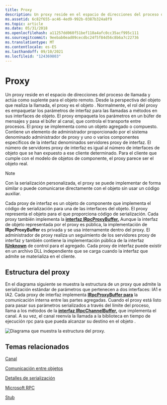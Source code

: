 ```yaml
---
title: Proxy
description: Un proxy reside en el espacio de direcciones del proceso de llamada y actúa como suplente para el objeto remoto.
ms.assetid: 6c82f655-ac46-4ed9-992b-0387b324a8f9
ms.topic: article
ms.date: 05/31/2018
ms.openlocfilehash: a11257dd060f51bef118a4afc0cc35acf995c111
ms.sourcegitcommit: 9eebab0ead09cecdbc24f5f84d56c8b6a7c22736
ms.translationtype: MT
ms.contentlocale: es-ES
ms.lasthandoff: 09/10/2021
ms.locfileid: "124369803"
---
```

# <a name="proxy"></a>Proxy

Un proxy reside en el espacio de direcciones del proceso de llamada y actúa como suplente para el objeto remoto. Desde la perspectiva del objeto que realiza la llamada, el proxy es el objeto . Normalmente, el rol del proxy es empaquetar los parámetros de interfaz para las llamadas a métodos en sus interfaces de objeto. El proxy empaqueta los parámetros en un búfer de mensajes y pasa el búfer al canal, que controla el transporte entre procesos. El proxy se implementa como un objeto agregado o compuesto. Contiene un elemento de administrador proporcionado por el sistema denominado administrador de proxy y uno o varios componentes específicos de la interfaz denominados servidores proxy de interfaz. El número de servidores proxy de interfaz es igual al número de interfaces de objeto que se han expuesto a ese cliente determinado. Para el cliente que cumple con el modelo de objetos de componente, el proxy parece ser el objeto real.

> [!Note]  
> Con la serialización personalizada, el proxy se puede implementar de forma similar o puede comunicarse directamente con el objeto sin usar un código auxiliar.

 

Cada proxy de interfaz es un objeto de componente que implementa el código de serialización para una de las interfaces del objeto. El proxy representa el objeto para el que proporciona código de serialización. Cada proxy también implementa la [**interfaz IRpcProxyBuffer.**](/windows/win32/api/objidlbase/nn-objidlbase-irpcproxybuffer) Aunque la interfaz de objeto representada por el proxy es pública, la implementación de **IRpcProxyBuffer** es privada y se usa internamente dentro del proxy. El administrador de proxy realiza un seguimiento de los servidores proxy de interfaz y también contiene la implementación pública de la interfaz [**IUnknown**](/windows/desktop/api/Unknwn/nn-unknwn-iunknown) de control para el agregado. Cada proxy de interfaz puede existir en un archivo DLL independiente que se carga cuando la interfaz que admite se materializa en el cliente.

## <a name="structure-of-the-proxy"></a>Estructura del proxy

En el diagrama siguiente se muestra la estructura de un proxy que admite la serialización estándar de parámetros que pertenecen a dos interfaces: IA1 e IA2. Cada proxy de interfaz implementa [**IRpcProxyBuffer para**](/windows/win32/api/objidlbase/nn-objidlbase-irpcproxybuffer) la comunicación interna entre las partes agregadas. Cuando el proxy está listo para pasar sus parámetros serializados a través del límite del proceso, llama a los métodos de la [**interfaz IRpcChannelBuffer,**](/windows/win32/api/objidlbase/nn-objidlbase-irpcchannelbuffer) que implementa el canal. A su vez, el canal reenvía la llamada a la biblioteca en tiempo de ejecución rpc para que pueda alcanzar su destino en el objeto .

![Diagrama que muestra la estructura del proxy.](images/4432d8d3-dfab-4635-90f8-408aecf70134.png)

## <a name="related-topics"></a>Temas relacionados

<dl> <dt>

[Canal](channel.md)
</dt> <dt>

[Comunicación entre objetos](inter-object-communication.md)
</dt> <dt>

[Detalles de serialización](marshaling-details.md)
</dt> <dt>

[Microsoft RPC](microsoft-rpc.md)
</dt> <dt>

[Stub](stub.md)
</dt> </dl>

 

 